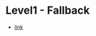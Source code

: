 # Level1 - Fallback

- [link](https://ethernaut.zeppelin.solutions/level/0x234094aac85628444a82dae0396c680974260be7)
